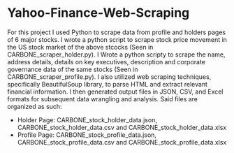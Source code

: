 # Yahoo-Finance-Web-Scraping 
For this project I used Python to scrape data from profile and holders pages of 6 major stocks.
I wrote a python script to scrape stock price movement in the US stock market of the above stcocks (Seen in CARBONE_scraper_holder.py).
I Wrote a python scripty to scrape the name, address details, details on key executives, description and corporate governance data of the same stocks (Seen in CARBONE_scraper_profile.py).
I also utilized web scraping techniques, specifically BeautifulSoup library, to parse HTML and extract relevant financial information.
I then generated output files in JSON, CSV, and Excel formats for subsequent data wrangling and analysis.
Said files are organized as such:
* Holder Page: CARBONE_stock_holder_data.json, CARBONE_stock_holder_data.csv and CARBONE_stock_holder_data.xlsx
* Profile Page: CARBONE_stock_profile_data.json, CARBONE_stock_profile_data.csv and CARBONE_stock_profile_data.xlsx
